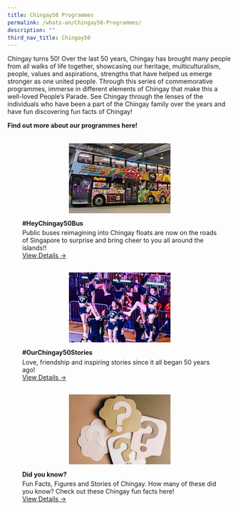 ```yaml
---
title: Chingay50 Programmes
permalink: /whats-on/Chingay50-Programmes/
description: ""
third_nav_title: Chingay50
---
```

Chingay turns 50! Over the last 50 years, Chingay has brought many people from all walks of life together, showcasing our heritage, multiculturalism, people, values and aspirations, strengths that have helped us emerge stronger as one united people.  Through this series of commemorative programmes, immerse in different elements of Chingay that make this a well-loved People’s Parade. See Chingay through the lenses of the individuals who have been a part of the Chingay family over the years and have fun discovering fun facts of Chingay!

**Find out more about our programmes here!**

<ul style="display: grid; grid-template-columns: repeat(auto-fit, minmax(228px, 1fr)); gap: 1rem; margin: 2rem 2vw; padding: 0; list-style-type: none;">
	
<li><div style="position: relative; display: block; height: 100%;  overflow: hidden; text-decoration: none;"><div style="width:228px;height:157px;margin:auto;"><img style="height:auto;width:228px;" src="/images/Chingay50ComPrgHeaders/Chingay50Bus.png"></div><div style="position: relative; display: flex; align-items: center; gap: 2em; padding: 1em 1em 0;"><h3 style="font-size: 1em; margin: 0 0 .3em;">#HeyChingay50Bus</h3></div>
<p style="padding: 0 1em 1em;margin: 0; overflow: hidden;"> Public buses reimagining into Chingay floats are now on the roads of Singapore to surprise and bring cheer to you all around the islands!! <br><a href="/whats-on/Chingay50-Programmes/hey-chingay-50-bus">View Details &rarr;</a></p></div></li>
	
	
<li><div style="position: relative; display: block; height: 100%;  overflow: hidden; text-decoration: none;"><div style="width:228px;height:157px;margin:auto;"><img style="height:auto;width:228px;" src="/images/Chingay50ComPrgHeaders/Chingay50Stories.png"></div><div style="position: relative; display: flex; align-items: center; gap: 2em; padding: 1em 1em 0;"><h3 style="font-size: 1em; margin: 0 0 .3em;">#OurChingay50Stories</h3></div>
<p style="padding: 0 1em 1em;margin: 0; overflow: hidden;"> Love, friendship and inspiring stories since it all began 50 years ago! <br><a href="/whats-on/Chingay50-Programmes/ourchingay50stories">View Details &rarr;</a></p></div></li>
	
	
	
<li><div style="position: relative; display: block; height: 100%;  overflow: hidden; text-decoration: none;"><div style="width:228px;height:157px;margin:auto;"><img style="height:auto;width:228px;" src="/images/Chingay50ComPrgHeaders/DidYouKnow.png"></div><div style="position: relative; display: flex; align-items: center; gap: 2em; padding: 1em 1em 0;"><h3 style="font-size: 1em; margin: 0 0 .3em;">Did you know?</h3></div>
<p style="padding: 0 1em 1em;margin: 0; overflow: hidden;"> Fun Facts, Figures and Stories of Chingay. How many of these did you know? Check out these Chingay fun facts here! <br><a href="/whats-on/Chingay50-Programmes/did-you-know">View Details &rarr;</a></p></div></li>
</ul>